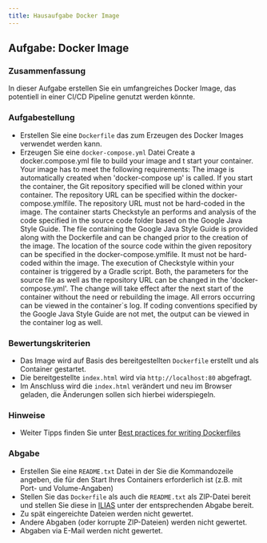 ```yaml
---
title: Hausaufgabe Docker Image
---
```


## Aufgabe: Docker Image

### Zusammenfassung 
In dieser Aufgabe erstellen Sie ein umfangreiches Docker Image, das potentiell in einer CI/CD Pipeline genutzt werden könnte.

### Aufgabestellung
- Erstellen Sie eine `Dockerfile` das zum Erzeugen des Docker Images verwendet werden kann.
- Erzeugen Sie eine `docker-compose.yml` Datei 
Create a docker.compose.yml file to build your image and t start your container.
Your image has to meet the following requirements:
The image is automatically created when 'docker-compose up' is called.
If you start the container, the Git repository specified will be cloned within your container. The repository URL can be specified within the docker-compose.ymlfile. The repository URL must not be hard-coded in the image.
The container starts Checkstyle an performs and analysis of the code specified in the source code folder based on the Google Java Style Guide.
The file containing the Google Java Style Guide is provided along with the Dockerfile and can be changed prior to the creation of the image.
The location of the source code within the given repository can be specified in the docker-compose.ymlfile. It must not be hard-coded within the image.
The execution of Checkstyle within your container is triggered by a Gradle script.
Both, the parameters for the source file as well as the repository URL can be changed in the 'docker-compose.yml'. The change will take effect after the next start of the container without the need or rebuilding the image.
All errors occurring can be viewed in the container`s log.
If coding conventions specified by the Google Java Style Guide are not met, the output can be viewed in the container log as well.
### Bewertungskriterien 
- Das Image wird auf Basis des bereitgestellten `Dockerfile` erstellt und als Container gestartet.
- Die bereitgestellte `index.html` wird via `http://localhost:80` abgefragt.
- Im Anschluss wird die `index.html` verändert und neu im Browser geladen, die Änderungen sollen sich hierbei widerspiegeln.

### Hinweise
- Weiter Tipps finden Sie unter [Best practices for writing Dockerfiles](https://docs.docker.com/develop/develop-images/dockerfile_best-practices/)

### Abgabe 
- Erstellen Sie eine `README.txt` Datei in der Sie die Kommandozeile angeben, die für den Start Ihres Containers erforderlich ist (z.B. mit Port- und Volume-Angaben)
- Stellen Sie das `Dockerfile` als auch die `README.txt` als ZIP-Datei bereit und stellen Sie diese in [ILIAS](https://ilias.hs-heilbronn.de/goto.php?target=crs_262954&client_id=iliashhn) unter der entsprechenden Abgabe bereit. 
- Zu spät eingereichte Dateien werden nicht gewertet. 
- Andere Abgaben (oder korrupte ZIP-Dateien) werden nicht gewertet.
- Abgaben via E-Mail werden nicht gewertet.